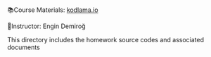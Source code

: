 📚Course Materials: <a href="https://www.kodlama.io/p/yazilim-gelistirici-yetistirme-kampi2">kodlama.io</a>
<p>
👤Instructor: Engin Demiroğ
<p>
This directory includes the homework source codes and associated documents
